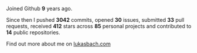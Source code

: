 Joined Github **9** years ago.

Since then I pushed **3042** commits, opened **30** issues, submitted **33** pull requests, received **412** stars across **85** personal projects and contributed to **14** public repositories.

Find out more about me on [lukasbach.com](https://lukasbach.com)
